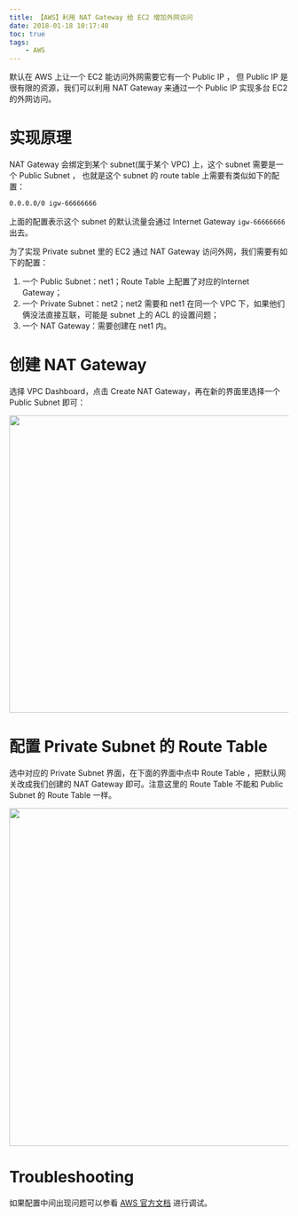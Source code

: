```yaml
---
title: 【AWS】利用 NAT Gateway 给 EC2 增加外网访问
date: 2018-01-18 10:17:48
toc: true
tags:
	- AWS
---
```


默认在 AWS 上让一个 EC2 能访问外网需要它有一个 Public IP ，
但 Public IP 是很有限的资源，我们可以利用 NAT Gateway 来通过一个 Public IP
实现多台 EC2 的外网访问。

<!--more-->

# 实现原理

NAT Gateway 会绑定到某个 subnet(属于某个 VPC) 上，这个 subnet 需要是一个 Public Subnet ，
也就是这个 subnet 的 route table 上需要有类似如下的配置：

```txt
0.0.0.0/0 igw-66666666
```

上面的配置表示这个 subnet 的默认流量会通过 Internet Gateway `igw-66666666` 出去。

为了实现 Private subnet 里的 EC2 通过 NAT Gateway 访问外网，我们需要有如下的配置：

1. 一个 Public Subnet：net1；Route Table 上配置了对应的Internet Gateway；
2. 一个 Private Subnet：net2；net2 需要和 net1 在同一个 VPC 下，如果他们俩没法直接互联，可能是 subnet 上的 ACL 的设置问题；
3. 一个 NAT Gateway：需要创建在 net1 内。

# 创建 NAT Gateway

选择 VPC Dashboard，点击 Create NAT Gateway，再在新的界面里选择一个 Public Subnet 即可：

<img src="http://on2hdrotz.bkt.clouddn.com/blog/1516245513504.png" width="536"/>

# 配置 Private Subnet 的 Route Table

选中对应的 Private Subnet 界面，在下面的界面中点中 Route Table ，把默认网关改成我们创建的
NAT Gateway 即可。注意这里的 Route Table 不能和 Public Subnet 的 Route Table 一样。

<img src="http://on2hdrotz.bkt.clouddn.com/blog/1516245648658.png" width="609"/>

# Troubleshooting

如果配置中间出现问题可以参看 [AWS 官方文档](https://docs.aws.amazon.com/AmazonVPC/latest/UserGuide/vpc-nat-gateway.html#nat-gateway-troubleshooting) 进行调试。
